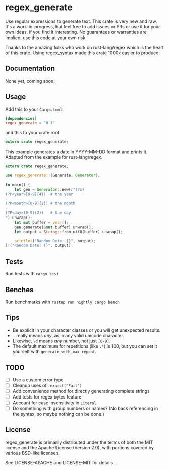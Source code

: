 # regex_generate

Use regular expressions to generate text.
This crate is very new and raw. It's a work-in-progress, but feel free to add
issues or PRs or use it for your own ideas, if you find it interesting.
No guarantees or warranties are implied, use this code at your own risk.

Thanks to the amazing folks who work on rust-lang/regex which is the heart of this crate.
Using regex_syntax made this crate 1000x easier to produce.

## Documentation

None yet, coming soon.

## Usage

Add this to your `Cargo.toml`:

```toml
[dependencies]
regex_generate = "0.1"
```

and this to your crate root:

```rust
extern crate regex_generate;
```

This example generates a date in YYYY-MM-DD format and prints it.
Adapted from the example for rust-lang/regex.

```rust
extern crate regex_generate;

use regex_generate::{Generate, Generator};

fn main() {
    let gen = Generator::new(r"(?x)
(?P<year>[0-9]{4})  # the year
-
(?P<month>[0-9]{2}) # the month
-
(?P<day>[0-9]{2})   # the day
").unwrap();
    let mut buffer = vec![];
    gen.generate(&mut buffer).unwrap();
    let output = String::from_utf8(buffer).unwrap();

    println!("Random Date: {}", output);
}!("Random Date: {}", output);
```

## Tests

Run tests with `cargo test`

## Benches

Run benchmarks with `rustup run nightly cargo bench`

## Tips

- Be explicit in your character classes or you will get unexpected results.
- `.` really means _any_, as in any valid unicode character.
- Likewise, `\d` means _any_ number, not just `[0-9]`.
- The default maximum for repetitions (like `.*`) is 100, but you can set it yourself with `generate_with_max_repeat`.

## TODO

- [ ] Use a custom error type
- [ ] Cleanup uses of `.expect("Fail")`
- [ ] Add convenience method for directly generating complete strings
- [ ] Add tests for regex bytes feature
- [ ] Account for case insensitivity in `Literal`
- [ ] Do something with group numbers or names? (No back referencing in the syntax, so maybe nothing can be done.)

## License

regex_generate is primarily distributed under the terms of both the MIT license and the Apache License (Version 2.0), with portions covered by various BSD-like licenses.

See LICENSE-APACHE and LICENSE-MIT for details.
